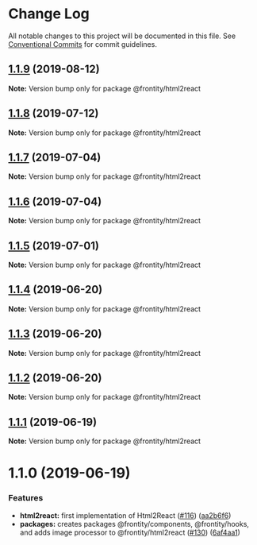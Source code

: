 # Change Log

All notable changes to this project will be documented in this file.
See [Conventional Commits](https://conventionalcommits.org) for commit guidelines.

## [1.1.9](https://github.com/frontity/frontity/compare/@frontity/html2react@1.1.8...@frontity/html2react@1.1.9) (2019-08-12)

**Note:** Version bump only for package @frontity/html2react





## [1.1.8](https://github.com/frontity/frontity/compare/@frontity/html2react@1.1.7...@frontity/html2react@1.1.8) (2019-07-12)

**Note:** Version bump only for package @frontity/html2react





## [1.1.7](https://github.com/frontity/frontity/compare/@frontity/html2react@1.1.6...@frontity/html2react@1.1.7) (2019-07-04)

**Note:** Version bump only for package @frontity/html2react





## [1.1.6](https://github.com/frontity/frontity/compare/@frontity/html2react@1.1.5...@frontity/html2react@1.1.6) (2019-07-04)

**Note:** Version bump only for package @frontity/html2react





## [1.1.5](https://github.com/frontity/frontity/compare/@frontity/html2react@1.1.4...@frontity/html2react@1.1.5) (2019-07-01)

**Note:** Version bump only for package @frontity/html2react





## [1.1.4](https://github.com/frontity/frontity/compare/@frontity/html2react@1.1.3...@frontity/html2react@1.1.4) (2019-06-20)

**Note:** Version bump only for package @frontity/html2react





## [1.1.3](https://github.com/frontity/frontity/compare/@frontity/html2react@1.1.2...@frontity/html2react@1.1.3) (2019-06-20)

**Note:** Version bump only for package @frontity/html2react





## [1.1.2](https://github.com/frontity/frontity/compare/@frontity/html2react@1.1.1...@frontity/html2react@1.1.2) (2019-06-20)

**Note:** Version bump only for package @frontity/html2react





## [1.1.1](https://github.com/frontity/frontity/compare/@frontity/html2react@1.1.0...@frontity/html2react@1.1.1) (2019-06-19)

**Note:** Version bump only for package @frontity/html2react





# 1.1.0 (2019-06-19)


### Features

* **html2react:** first implementation of Html2React ([#116](https://github.com/frontity/frontity/issues/116)) ([aa2b6f6](https://github.com/frontity/frontity/commit/aa2b6f6))
* **packages:** creates packages @frontity/components, @frontity/hooks, and adds image processor to @frontity/html2react ([#130](https://github.com/frontity/frontity/issues/130)) ([6af4aa1](https://github.com/frontity/frontity/commit/6af4aa1))
